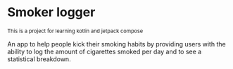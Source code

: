 # Smoker logger

<sub>This is a project for learning kotlin and jetpack compose</sub>

An app to help people kick their smoking habits by providing users with the ability to log the amount of cigarettes smoked per day and to see a statistical breakdown.

